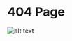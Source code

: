 # 404 Page

![alt text](https://github.com/ilhammfadilah/devchallenges-io/blob/main/404/images/404.png "404 page")